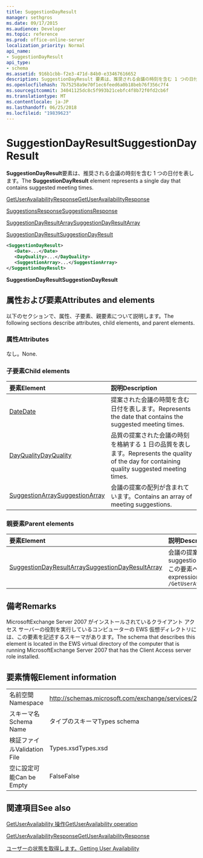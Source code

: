 ```yaml
---
title: SuggestionDayResult
manager: sethgros
ms.date: 09/17/2015
ms.audience: Developer
ms.topic: reference
ms.prod: office-online-server
localization_priority: Normal
api_name:
- SuggestionDayResult
api_type:
- schema
ms.assetid: 916b1cbb-f2e3-471d-84b0-e33467616652
description: SuggestionDayResult 要素は、推奨される会議の時刻を含む 1 つの日付を表します。
ms.openlocfilehash: 7b75258a9e70f1ec6feed6a0b18beb76f356c7f4
ms.sourcegitcommit: 34041125dc8c5f993b21cebfc4f8b72f0fd2cb6f
ms.translationtype: MT
ms.contentlocale: ja-JP
ms.lasthandoff: 06/25/2018
ms.locfileid: "19839623"
---
```

# <a name="suggestiondayresult"></a><span data-ttu-id="906ef-103">SuggestionDayResult</span><span class="sxs-lookup"><span data-stu-id="906ef-103">SuggestionDayResult</span></span>

<span data-ttu-id="906ef-104">**SuggestionDayResult**要素は、推奨される会議の時刻を含む 1 つの日付を表します。</span><span class="sxs-lookup"><span data-stu-id="906ef-104">The **SuggestionDayResult** element represents a single day that contains suggested meeting times.</span></span> 
  
[<span data-ttu-id="906ef-105">GetUserAvailabilityResponse</span><span class="sxs-lookup"><span data-stu-id="906ef-105">GetUserAvailabilityResponse</span></span>](getuseravailabilityresponse.md)
  
[<span data-ttu-id="906ef-106">SuggestionsResponse</span><span class="sxs-lookup"><span data-stu-id="906ef-106">SuggestionsResponse</span></span>](suggestionsresponse.md)
  
[<span data-ttu-id="906ef-107">SuggestionDayResultArray</span><span class="sxs-lookup"><span data-stu-id="906ef-107">SuggestionDayResultArray</span></span>](suggestiondayresultarray.md)
  
[<span data-ttu-id="906ef-108">SuggestionDayResult</span><span class="sxs-lookup"><span data-stu-id="906ef-108">SuggestionDayResult</span></span>](suggestiondayresult.md)
  
```xml
<SuggestionDayResult>
   <Date>...</Date>
   <DayQuality>...</DayQuality>
   <SuggestionArray>...</SuggestionArray>
</SuggestionDayResult>
```

 <span data-ttu-id="906ef-109">**SuggestionDayResult**</span><span class="sxs-lookup"><span data-stu-id="906ef-109">**SuggestionDayResult**</span></span>
## <a name="attributes-and-elements"></a><span data-ttu-id="906ef-110">属性および要素</span><span class="sxs-lookup"><span data-stu-id="906ef-110">Attributes and elements</span></span>

<span data-ttu-id="906ef-111">以下のセクションで、属性、子要素、親要素について説明します。</span><span class="sxs-lookup"><span data-stu-id="906ef-111">The following sections describe attributes, child elements, and parent elements.</span></span>
  
### <a name="attributes"></a><span data-ttu-id="906ef-112">属性</span><span class="sxs-lookup"><span data-stu-id="906ef-112">Attributes</span></span>

<span data-ttu-id="906ef-113">なし。</span><span class="sxs-lookup"><span data-stu-id="906ef-113">None.</span></span>
  
### <a name="child-elements"></a><span data-ttu-id="906ef-114">子要素</span><span class="sxs-lookup"><span data-stu-id="906ef-114">Child elements</span></span>

|<span data-ttu-id="906ef-115">**要素**</span><span class="sxs-lookup"><span data-stu-id="906ef-115">**Element**</span></span>|<span data-ttu-id="906ef-116">**説明**</span><span class="sxs-lookup"><span data-stu-id="906ef-116">**Description**</span></span>|
|:-----|:-----|
|[<span data-ttu-id="906ef-117">Date</span><span class="sxs-lookup"><span data-stu-id="906ef-117">Date</span></span>](date.md) <br/> |<span data-ttu-id="906ef-118">提案された会議の時間を含む日付を表します。</span><span class="sxs-lookup"><span data-stu-id="906ef-118">Represents the date that contains the suggested meeting times.</span></span>  <br/> |
|[<span data-ttu-id="906ef-119">DayQuality</span><span class="sxs-lookup"><span data-stu-id="906ef-119">DayQuality</span></span>](dayquality.md) <br/> |<span data-ttu-id="906ef-120">品質の提案された会議の時刻を格納する 1 日の品質を表します。</span><span class="sxs-lookup"><span data-stu-id="906ef-120">Represents the quality of the day for containing quality suggested meeting times.</span></span>  <br/> |
|[<span data-ttu-id="906ef-121">SuggestionArray</span><span class="sxs-lookup"><span data-stu-id="906ef-121">SuggestionArray</span></span>](suggestionarray.md) <br/> |<span data-ttu-id="906ef-122">会議の提案の配列が含まれています。</span><span class="sxs-lookup"><span data-stu-id="906ef-122">Contains an array of meeting suggestions.</span></span>  <br/> |
   
### <a name="parent-elements"></a><span data-ttu-id="906ef-123">親要素</span><span class="sxs-lookup"><span data-stu-id="906ef-123">Parent elements</span></span>

|<span data-ttu-id="906ef-124">**要素**</span><span class="sxs-lookup"><span data-stu-id="906ef-124">**Element**</span></span>|<span data-ttu-id="906ef-125">**説明**</span><span class="sxs-lookup"><span data-stu-id="906ef-125">**Description**</span></span>|
|:-----|:-----|
|[<span data-ttu-id="906ef-126">SuggestionDayResultArray</span><span class="sxs-lookup"><span data-stu-id="906ef-126">SuggestionDayResultArray</span></span>](suggestiondayresultarray.md) <br/> |<span data-ttu-id="906ef-127">会議の提案の日付順の配列が含まれています。</span><span class="sxs-lookup"><span data-stu-id="906ef-127">Contains an array of meeting suggestions organized by date.</span></span>  <br/> <span data-ttu-id="906ef-128">この要素への XPath 式は、次のようにします。</span><span class="sxs-lookup"><span data-stu-id="906ef-128">The following is the XPath expression to this element:</span></span>  <br/>  `/GetUserAvailabilityResponse/SuggestionsResponse/SuggestionDayResultArray` <br/> |
   
## <a name="remarks"></a><span data-ttu-id="906ef-129">備考</span><span class="sxs-lookup"><span data-stu-id="906ef-129">Remarks</span></span>

<span data-ttu-id="906ef-130">MicrosoftExchange Server 2007 がインストールされているクライアント アクセス サーバーの役割を実行しているコンピューターの EWS 仮想ディレクトリには、この要素を記述するスキーマがあります。</span><span class="sxs-lookup"><span data-stu-id="906ef-130">The schema that describes this element is located in the EWS virtual directory of the computer that is running MicrosoftExchange Server 2007 that has the Client Access server role installed.</span></span>
  
## <a name="element-information"></a><span data-ttu-id="906ef-131">要素情報</span><span class="sxs-lookup"><span data-stu-id="906ef-131">Element information</span></span>

|||
|:-----|:-----|
|<span data-ttu-id="906ef-132">名前空間</span><span class="sxs-lookup"><span data-stu-id="906ef-132">Namespace</span></span>  <br/> |http://schemas.microsoft.com/exchange/services/2006/types  <br/> |
|<span data-ttu-id="906ef-133">スキーマ名</span><span class="sxs-lookup"><span data-stu-id="906ef-133">Schema Name</span></span>  <br/> |<span data-ttu-id="906ef-134">タイプのスキーマ</span><span class="sxs-lookup"><span data-stu-id="906ef-134">Types schema</span></span>  <br/> |
|<span data-ttu-id="906ef-135">検証ファイル</span><span class="sxs-lookup"><span data-stu-id="906ef-135">Validation File</span></span>  <br/> |<span data-ttu-id="906ef-136">Types.xsd</span><span class="sxs-lookup"><span data-stu-id="906ef-136">Types.xsd</span></span>  <br/> |
|<span data-ttu-id="906ef-137">空に設定可能</span><span class="sxs-lookup"><span data-stu-id="906ef-137">Can be Empty</span></span>  <br/> |<span data-ttu-id="906ef-138">False</span><span class="sxs-lookup"><span data-stu-id="906ef-138">False</span></span>  <br/> |
   
## <a name="see-also"></a><span data-ttu-id="906ef-139">関連項目</span><span class="sxs-lookup"><span data-stu-id="906ef-139">See also</span></span>



[<span data-ttu-id="906ef-140">GetUserAvailability 操作</span><span class="sxs-lookup"><span data-stu-id="906ef-140">GetUserAvailability operation</span></span>](getuseravailability-operation.md)
  
[<span data-ttu-id="906ef-141">GetUserAvailabilityResponse</span><span class="sxs-lookup"><span data-stu-id="906ef-141">GetUserAvailabilityResponse</span></span>](getuseravailabilityresponse.md)


[<span data-ttu-id="906ef-142">ユーザーの状態を取得します。</span><span class="sxs-lookup"><span data-stu-id="906ef-142">Getting User Availability</span></span>](http://msdn.microsoft.com/library/d4133fcb-9b0f-4e6b-aadf-a389da83516a%28Office.15%29.aspx)

